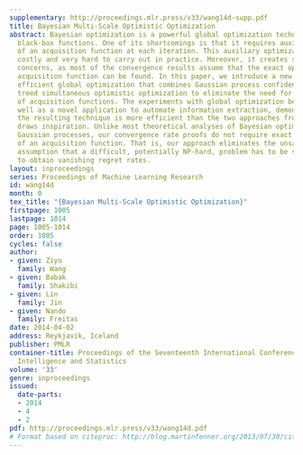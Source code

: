 ```yaml
---
supplementary: http://proceedings.mlr.press/v33/wang14d-supp.pdf
title: Bayesian Multi-Scale Optimistic Optimization
abstract: Bayesian optimization is a powerful global optimization technique for expensive
  black-box functions. One of its shortcomings is that it requires auxiliary optimization
  of an acquisition function at each iteration. This auxiliary optimization can be
  costly and very hard to carry out in practice. Moreover, it creates serious theoretical
  concerns, as most of the convergence results assume that the exact optimum of the
  acquisition function can be found. In this paper, we introduce a new technique for
  efficient global optimization that combines Gaussian process confidence bounds and
  treed simultaneous optimistic optimization to eliminate the need for auxiliary optimization
  of acquisition functions. The experiments with global optimization benchmarks, as
  well as a novel application to automate information extraction, demonstrate that
  the resulting technique is more efficient than the two approaches from which it
  draws inspiration. Unlike most theoretical analyses of Bayesian optimization with
  Gaussian processes, our convergence rate proofs do not require exact optimization
  of an acquisition function. That is, our approach eliminates the unsatisfactory
  assumption that a difficult, potentially NP-hard, problem has to be solved in order
  to obtain vanishing regret rates.
layout: inproceedings
series: Proceedings of Machine Learning Research
id: wang14d
month: 0
tex_title: "{Bayesian Multi-Scale Optimistic Optimization}"
firstpage: 1005
lastpage: 1014
page: 1005-1014
order: 1005
cycles: false
author:
- given: Ziyu
  family: Wang
- given: Babak
  family: Shakibi
- given: Lin
  family: Jin
- given: Nando
  family: Freitas
date: 2014-04-02
address: Reykjavik, Iceland
publisher: PMLR
container-title: Proceedings of the Seventeenth International Conference on Artificial
  Intelligence and Statistics
volume: '33'
genre: inproceedings
issued:
  date-parts:
  - 2014
  - 4
  - 2
pdf: http://proceedings.mlr.press/v33/wang14d.pdf
# Format based on citeproc: http://blog.martinfenner.org/2013/07/30/citeproc-yaml-for-bibliographies/
---
```

